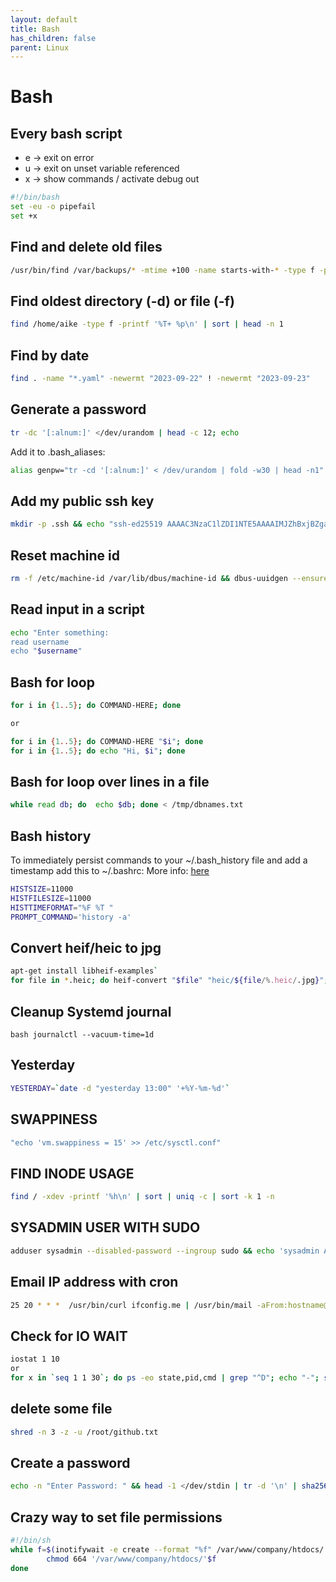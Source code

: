```yaml
---
layout: default
title: Bash
has_children: false
parent: Linux
---
```


# Bash

## Every bash script

* e -> exit on error
* u -> exit on unset variable referenced
* x -> show commands / activate debug out

```bash
#!/bin/bash
set -eu -o pipefail
set +x
```

## Find and delete old files

```bash
/usr/bin/find /var/backups/* -mtime +100 -name starts-with-* -type f -prune -exec rm -rf {} \;
```

## Find oldest directory (-d) or file (-f)

```bash
find /home/aike -type f -printf '%T+ %p\n' | sort | head -n 1
```

## Find by date

```bash
find . -name "*.yaml" -newermt "2023-09-22" ! -newermt "2023-09-23"
```


## Generate a password

```bash
tr -dc '[:alnum:]' </dev/urandom | head -c 12; echo
```

Add it to .bash_aliases:

```bash
alias genpw="tr -cd '[:alnum:]' < /dev/urandom | fold -w30 | head -n1"
```

## Add my public ssh key

```bash
mkdir -p .ssh && echo "ssh-ed25519 AAAAC3NzaC1lZDI1NTE5AAAAIMJZhBxjBZgaU5JQWaS2smXC9IFS46jR5jVdDYHyq8DS" >> .ssh/authorized_keys && chmod 600 .ssh/authorized_keys
```

## Reset machine id

```bash
rm -f /etc/machine-id /var/lib/dbus/machine-id && dbus-uuidgen --ensure=/etc/machine-id && dbus-uuidgen --ensure
```

## Read input in a script

```bash
echo "Enter something:
read username
echo "$username"
```

## Bash for loop

```bash
for i in {1..5}; do COMMAND-HERE; done

or

for i in {1..5}; do COMMAND-HERE "$i"; done
for i in {1..5}; do echo "Hi, $i"; done

```

## Bash for loop over lines in a file

```bash
while read db; do  echo $db; done < /tmp/dbnames.txt
```

## Bash history

To immediately persist commands to your ~/.bash_history file and add a timestamp add this to ~/.bashrc:
More info: [here](https://www.cherryservers.com/blog/a-complete-guide-to-linux-bash-history)

```bash
HISTSIZE=11000
HISTFILESIZE=11000
HISTTIMEFORMAT="%F %T "
PROMPT_COMMAND='history -a'
```

## Convert heif/heic to jpg

```bash
apt-get install libheif-examples`
for file in *.heic; do heif-convert "$file" "heic/${file/%.heic/.jpg}"; done
```

## Cleanup Systemd journal

```bash journalctl --vacuum-time=1d```

## Yesterday

```bash
YESTERDAY=`date -d "yesterday 13:00" '+%Y-%m-%d'`

```

## SWAPPINESS

```bash
"echo 'vm.swappiness = 15' >> /etc/sysctl.conf"
```

## FIND INODE USAGE

```bash
find / -xdev -printf '%h\n' | sort | uniq -c | sort -k 1 -n
```

## SYSADMIN USER WITH SUDO

```bash
adduser sysadmin --disabled-password --ingroup sudo && echo 'sysadmin ALL=(ALL) NOPASSWD:ALL' >> /etc/sudoers
```

## Email IP address with cron

```bash
25 20 * * *  /usr/bin/curl ifconfig.me | /usr/bin/mail -aFrom:hostname@you.nl -s "thuis ip" thuis@you.com
```

## Check for IO WAIT

```bash
iostat 1 10
or
for x in `seq 1 1 30`; do ps -eo state,pid,cmd | grep "^D"; echo "-"; sleep 2; done
```

## delete some file

```bash
shred -n 3 -z -u /root/github.txt
```

## Create a password

```bash
echo -n "Enter Password: " && head -1 </dev/stdin | tr -d '\n' | sha256sum | cut -d" " -f1
```

## Crazy way to set file permissions

```bash
#!/bin/sh
while f=$(inotifywait -e create --format "%f" /var/www/company/htdocs/ ) ; do
        chmod 664 '/var/www/company/htdocs/'$f
done
```
